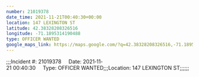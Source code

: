 ```yaml
---
number: 21019378
date_time: 2021-11-21T00:40:30+00:00
location: 147 LEXINGTON ST
latitude: 42.38328208326516
longitude: -71.1895314190488
type: OFFICER WANTED
google_maps_link: https://maps.google.com/?q=42.38328208326516,-71.1895314190488
---
```


;;;Incident #: 21019378     Date: 2021‐11‐21 00:40:30     Type: OFFICER WANTED;;;Location: 147 LEXINGTON ST;;;;;;
